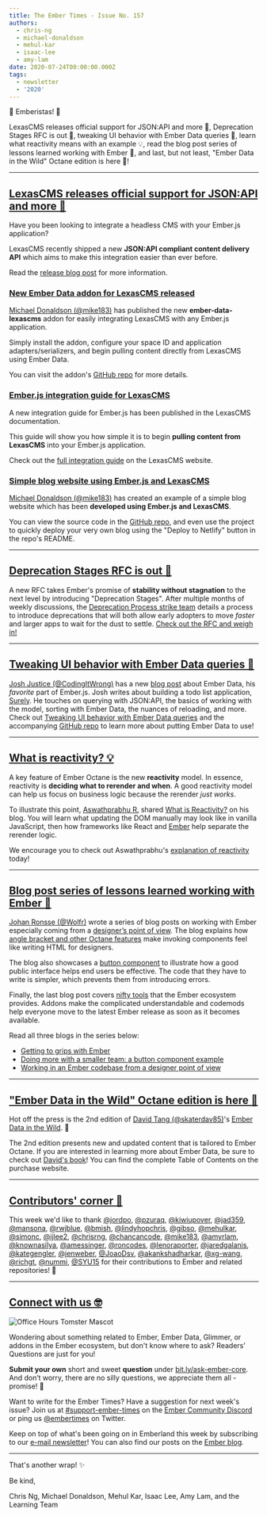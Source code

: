 ```yaml
---
title: The Ember Times - Issue No. 157
authors:
  - chris-ng
  - michael-donaldson
  - mehul-kar
  - isaac-lee
  - amy-lam
date: 2020-07-24T00:00:00.000Z
tags:
  - newsletter
  - '2020'
---
```



👋 Emberistas! 🐹

LexasCMS releases official support for JSON:API and more 🎉,
Deprecation Stages RFC is out 🚀,
tweaking UI behavior with Ember Data queries 📝,
learn what reactivity means with an example 💡,
read the blog post series of lessons learned working with Ember 📔,
and last, but not least, "Ember Data in the Wild" Octane edition is here 📣!

<!-- READMORE -->

---

## [LexasCMS releases official support for JSON:API and more 🎉](https://www.lexascms.com/blog/introducing-the-jsonapi-content-delivery-api/)

Have you been looking to integrate a headless CMS with your Ember.js application?

LexasCMS recently shipped a new **JSON:API compliant content delivery API** which aims to make this integration easier than ever before.

Read the [release blog post](https://www.lexascms.com/blog/introducing-the-jsonapi-content-delivery-api/) for more information.

### [New Ember Data addon for LexasCMS released](https://github.com/LexasCMS/ember-data-lexascms)

<!--alex ignore easy-->
[Michael Donaldson (@mike183)](https://www.github.com/mike183) has published the new **ember-data-lexascms** addon for easily integrating LexasCMS with any Ember.js application.

Simply install the addon, configure your space ID and application adapters/serializers, and begin pulling content directly from LexasCMS using Ember Data.

You can visit the addon's [GitHub repo](https://github.com/LexasCMS/ember-data-lexascms) for more details.

### [Ember.js integration guide for LexasCMS](https://www.lexascms.com/docs/integrations/ember-js/)

A new integration guide for Ember.js has been published in the LexasCMS documentation.

This guide will show you how simple it is to begin **pulling content from LexasCMS** into your Ember.js application.

Check out the [full integration guide](https://www.lexascms.com/docs/integrations/ember-js/) on the LexasCMS website.

### [Simple blog website using Ember.js and LexasCMS](https://github.com/LexasCMS/example-ember-blog)

[Michael Donaldson (@mike183)](https://www.github.com/mike183) has created an example of a simple blog website which has been **developed using Ember.js and LexasCMS**.

You can view the source code in the [GitHub repo](https://github.com/LexasCMS/example-ember-blog), and even use the project to quickly deploy your very own blog using the "Deploy to Netlify" button in the repo's README.

---

## [Deprecation Stages RFC is out 🚀](https://github.com/emberjs/rfcs/pull/649)

A new RFC takes Ember's promise of **stability without stagnation** to the next level
by introducing "Deprecation Stages". After multiple months of weekly discussions,
the [Deprecation Process strike team](https://discord.com/channels/480462759797063690/690649313457602651) details a process to introduce deprecations
that will both allow early adopters to move <span style="font-style: italic;">faster</span> and larger apps to wait for the
dust to settle. [Check out the RFC and weigh in!](https://github.com/emberjs/rfcs/pull/649)

---

## [Tweaking UI behavior with Ember Data queries 📝](https://codingitwrong.com/2020/06/23/ember-list.html)

[Josh Justice (@CodingItWrong)](https://github.com/codingitwrong) has a new [blog post](https://codingitwrong.com/2020/06/23/ember-list.html) about Ember Data, his <span style="font-style: italic;">favorite</span> part of Ember.js. Josh writes about building a todo list application, [Surely](https://github.com/CodingItWrong/surely-ember). He touches on querying with JSON:API, the basics of working with the model, sorting with Ember Data, the nuances of reloading, and more. Check out [Tweaking UI behavior with Ember Data queries](https://codingitwrong.com/2020/06/23/ember-list.html) and the accompanying [GitHub repo](https://github.com/CodingItWrong/surely-ember) to learn more about putting Ember Data to use!

---

## [What is reactivity? 💡](https://dev.to/theaswathprabhu/what-is-reactivity-116f)

<!-- alex ignore just -->
A key feature of Ember Octane is the new **reactivity** model. In essence, reactivity is **deciding what to rerender and when**. A good reactivity model can help us focus on business logic because the rerender <span style="font-style: italic;">just works</span>.

To illustrate this point, [Aswathprabhu R.](https://dev.to/theaswathprabhu) shared [What is Reactivity?](https://dev.to/theaswathprabhu/what-is-reactivity-116f) on his blog. You will learn what updating the DOM manually may look like in vanilla JavaScript, then how frameworks like React and [Ember](https://guides.emberjs.com/release/in-depth-topics/autotracking-in-depth/) help separate the rerender logic.

We encourage you to check out Aswathprabhu's [explanation of reactivity](https://dev.to/theaswathprabhu/what-is-reactivity-116f) today!

---

## [Blog post series of lessons learned working with Ember 📔](https://mono.company/frontend/getting-to-grips-with-ember/)

[Johan Ronsse (@Wolfr)](https://github.com/Wolfr) wrote a series of blog posts on working with Ember especially coming from a [designer’s point of view](https://mono.company/frontend/working-within-ember-designer-point-of-view/). The blog explains how [angle bracket and other Octane features](https://mono.company/frontend/getting-to-grips-with-ember/) make invoking components feel like writing HTML for designers.

The blog also showcases a [button component](https://mono.company/frontend/doing-more-with-a-smaller-team-an-ember-octane-example/) to illustrate how a good public interface helps end users be effective. The code that they have to write is simpler, which prevents them from introducing errors.

Finally, the last blog post covers [nifty tools](https://mono.company/frontend/working-within-ember-designer-point-of-view/) that the Ember ecosystem provides. Addons make the complicated understandable and codemods help everyone move to the latest Ember release as soon as it becomes available.

Read all three blogs in the series below:

- [Getting to grips with Ember](https://mono.company/frontend/getting-to-grips-with-ember/)
- [Doing more with a smaller team: a button component example](https://mono.company/frontend/doing-more-with-a-smaller-team-an-ember-octane-example/)
- [Working in an Ember codebase from a designer point of view](https://mono.company/frontend/working-within-ember-designer-point-of-view/)

---

## ["Ember Data in the Wild" Octane edition is here 📣](https://twitter.com/iamdtang/status/1286705740019716097)

<!-- alex ignore tang -->
Hot off the press is the 2nd edition of [David Tang (@skaterdav85)](https://github.com/skaterdav85)'s [Ember Data in the Wild](https://leanpub.com/emberdatainthewild/c/octane-edition). 🎊

The 2nd edition presents new and updated content that is tailored to Ember Octane. If you are interested in learning more about Ember Data, be sure to check out [David's book](https://leanpub.com/emberdatainthewild/c/octane-edition)! You can find the complete Table of Contents on the purchase website.

---

## [Contributors' corner 👏](https://guides.emberjs.com/release/contributing/repositories/)

<p>This week we'd like to thank <a href="https://github.com/jordpo" target="gh-user">@jordpo</a>, <a href="https://github.com/pzuraq" target="gh-user">@pzuraq</a>, <a href="https://github.com/kiwiupover" target="gh-user">@kiwiupover</a>, <a href="https://github.com/jad359" target="gh-user">@jad359</a>, <a href="https://github.com/mansona" target="gh-user">@mansona</a>, <a href="https://github.com/rwjblue" target="gh-user">@rwjblue</a>, <a href="https://github.com/bmish" target="gh-user">@bmish</a>, <a href="https://github.com/lindyhopchris" target="gh-user">@lindyhopchris</a>, <a href="https://github.com/gibso" target="gh-user">@gibso</a>, <a href="https://github.com/mehulkar" target="gh-user">@mehulkar</a>, <a href="https://github.com/simonc" target="gh-user">@simonc</a>, <a href="https://github.com/ijlee2" target="gh-user">@ijlee2</a>, <a href="https://github.com/chrisrng" target="gh-user">@chrisrng</a>, <a href="https://github.com/chancancode" target="gh-user">@chancancode</a>, <a href="https://github.com/mike183" target="gh-user">@mike183</a>, <a href="https://github.com/amyrlam" target="gh-user">@amyrlam</a>, <a href="https://github.com/knownasilya" target="gh-user">@knownasilya</a>, <a href="https://github.com/amessinger" target="gh-user">@amessinger</a>, <a href="https://github.com/roncodes" target="gh-user">@roncodes</a>, <a href="https://github.com/lenoraporter" target="gh-user">@lenoraporter</a>, <a href="https://github.com/jaredgalanis" target="gh-user">@jaredgalanis</a>, <a href="https://github.com/kategengler" target="gh-user">@kategengler</a>, <a href="https://github.com/jenweber" target="gh-user">@jenweber</a>, <a href="https://github.com/JoaoDsv" target="gh-user">@JoaoDsv</a>, <a href="https://github.com/akankshadharkar" target="gh-user">@akankshadharkar</a>, <a href="https://github.com/xg-wang" target="gh-user">@xg-wang</a>, <a href="https://github.com/richgt" target="gh-user">@richgt</a>, <a href="https://github.com/nummi" target="gh-user">@nummi</a>, <a href="https://github.com/SYU15" target="gh-user">@SYU15</a> for their contributions to Ember and related repositories! 💖</p>

---

## [Connect with us 🤓](https://docs.google.com/forms/d/e/1FAIpQLScqu7Lw_9cIkRtAiXKitgkAo4xX_pV1pdCfMJgIr6Py1V-9Og/viewform)

<div class="blog-row">
  <img class="float-right small transparent padded" alt="Office Hours Tomster Mascot" title="Readers' Questions" src="/images/tomsters/officehours.png" />

  <p>Wondering about something related to Ember, Ember Data, Glimmer, or addons in the Ember ecosystem, but don't know where to ask? Readers’ Questions are just for you!</p>

  <p><strong>Submit your own</strong> short and sweet <strong>question</strong> under <a href="https://bit.ly/ask-ember-core" target="rq">bit.ly/ask-ember-core</a>. And don’t worry, there are no silly questions, we appreciate them all - promise! 🤞</p>

  <p>Want to write for the Ember Times? Have a suggestion for next week's issue? Join us at <a href="https://discordapp.com/channels/480462759797063690/485450546887786506">#support-ember-times</a> on the <a href="https://discordapp.com/invite/zT3asNS">Ember Community Discord</a> or ping us <a href="https://twitter.com/embertimes">@embertimes</a> on Twitter.</p>

  <p>Keep on top of what's been going on in Emberland this week by subscribing to our <a href="https://the-emberjs-times.ongoodbits.com/">e-mail newsletter</a>! You can also find our posts on the <a href="https://emberjs.com/blog/tags/newsletter.html">Ember blog</a>.</p>
</div>

---

That's another wrap! ✨

Be kind,

Chris Ng, Michael Donaldson, Mehul Kar, Isaac Lee, Amy Lam, and the Learning Team
